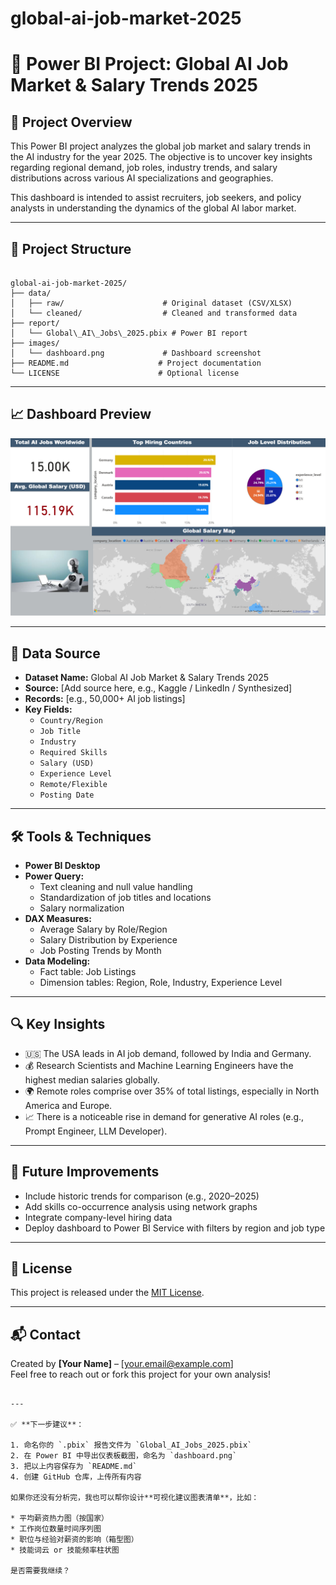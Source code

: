 # global-ai-job-market-2025
# 🤖 Power BI Project: Global AI Job Market & Salary Trends 2025

## 📌 Project Overview

This Power BI project analyzes the global job market and salary trends in the AI industry for the year 2025. The objective is to uncover key insights regarding regional demand, job roles, industry trends, and salary distributions across various AI specializations and geographies.

This dashboard is intended to assist recruiters, job seekers, and policy analysts in understanding the dynamics of the global AI labor market.

---

## 📁 Project Structure

```

global-ai-job-market-2025/
├── data/
│   ├── raw/                      # Original dataset (CSV/XLSX)
│   └── cleaned/                  # Cleaned and transformed data
├── report/
│   └── Global\_AI\_Jobs\_2025.pbix # Power BI report
├── images/
│   └── dashboard.png             # Dashboard screenshot
├── README.md                    # Project documentation
└── LICENSE                      # Optional license

```

---

## 📈 Dashboard Preview

![Dashboard Screenshot](images/dashboard.png)

---

## 🧮 Data Source

- **Dataset Name:** Global AI Job Market & Salary Trends 2025
- **Source:** [Add source here, e.g., Kaggle / LinkedIn / Synthesized]
- **Records:** [e.g., 50,000+ AI job listings]
- **Key Fields:**
  - `Country/Region`
  - `Job Title`
  - `Industry`
  - `Required Skills`
  - `Salary (USD)`
  - `Experience Level`
  - `Remote/Flexible`
  - `Posting Date`

---

## 🛠️ Tools & Techniques

- **Power BI Desktop**
- **Power Query:**
  - Text cleaning and null value handling
  - Standardization of job titles and locations
  - Salary normalization
- **DAX Measures:**
  - Average Salary by Role/Region
  - Salary Distribution by Experience
  - Job Posting Trends by Month
- **Data Modeling:**
  - Fact table: Job Listings
  - Dimension tables: Region, Role, Industry, Experience Level

---

## 🔍 Key Insights

- 🇺🇸 The USA leads in AI job demand, followed by India and Germany.
- 💰 Research Scientists and Machine Learning Engineers have the highest median salaries globally.
- 🌍 Remote roles comprise over 35% of total listings, especially in North America and Europe.
- 📈 There is a noticeable rise in demand for generative AI roles (e.g., Prompt Engineer, LLM Developer).

---

## 🧭 Future Improvements

- Include historic trends for comparison (e.g., 2020–2025)
- Add skills co-occurrence analysis using network graphs
- Integrate company-level hiring data
- Deploy dashboard to Power BI Service with filters by region and job type

---

## 📜 License

This project is released under the [MIT License](LICENSE).

---

## 📬 Contact

Created by **[Your Name]** – [your.email@example.com]  
Feel free to reach out or fork this project for your own analysis!
```

---

✅ **下一步建议**：

1. 命名你的 `.pbix` 报告文件为 `Global_AI_Jobs_2025.pbix`
2. 在 Power BI 中导出仪表板截图，命名为 `dashboard.png`
3. 把以上内容保存为 `README.md`
4. 创建 GitHub 仓库，上传所有内容

如果你还没有分析完，我也可以帮你设计**可视化建议图表清单**，比如：

* 平均薪资热力图（按国家）
* 工作岗位数量时间序列图
* 职位与经验对薪资的影响（箱型图）
* 技能词云 or 技能频率柱状图

是否需要我继续？
